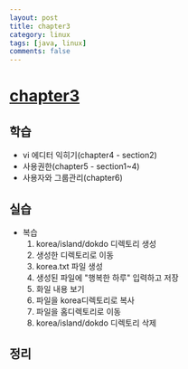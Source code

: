 ```yaml
---
layout: post
title: chapter3
category: linux
tags: [java, linux]
comments: false
---
```


# [chapter3]()

## 학습
* vi 에디터 익히기(chapter4 - section2)
* 사용권한(chapter5 - section1~4)
* 사용자와 그룹관리(chapter6)

## 실습
* 복습
    1. korea/island/dokdo 디렉토리 생성
    2. 생성한 디렉토리로 이동
    3. korea.txt 파일 생성
    4. 생성된 파일에 "행복한 하루" 입력하고 저장
    5. 화일 내용 보기
    6. 파일을 korea디렉토리로 복사
    7. 파일을 홈디렉토리로 이동
    8. korea/island/dokdo 디렉토리 삭제

## 정리